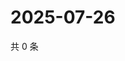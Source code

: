 # 2025-07-26

共 0 条

<!-- BEGIN ZHIHUQUESTIONS -->
<!-- 最后更新时间 Sat Jul 26 2025 17:11:59 GMT+0800 (China Standard Time) -->

<!-- END ZHIHUQUESTIONS -->

